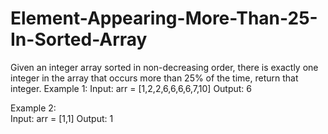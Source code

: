 # Element-Appearing-More-Than-25-In-Sorted-Array

Given an integer array sorted in non-decreasing order, there is exactly one integer in the array that occurs more than 25% of the time, return that integer.     Example 1: 
Input: arr = [1,2,2,6,6,6,6,7,10] 
Output: 6 

Example 2:  
Input: arr = [1,1] 
Output: 1  
